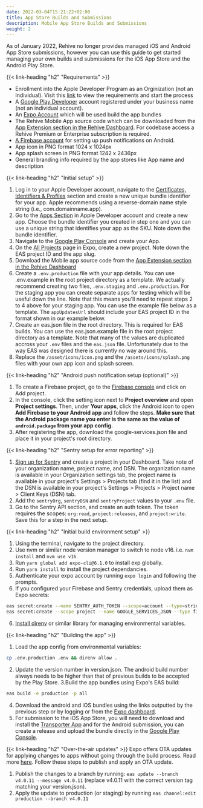 ```yaml
---
date: 2022-03-04T15:21:22+02:00
title: App Store Builds and Submissions
description: Mobile App Store Builds and Submissions
weight: 2
---
```


As of January 2022, Rehive no longer provides managed iOS and Android App Store submissions, however you can use this guide to get started managing your own builds and submissions for the iOS App Store and the Android Play Store.

{{< link-heading "h2" "Requirements" >}}
 - Enrollment into the Apple Developer Program as an Orginization (not an Individual). Visit this [link](https://developer.apple.com/programs/enroll/) to view the requirements and start the process
 - A [Google Play Developer](https://play.google.com/console/about/) account registered under your business name (not an individual account).
 - An [Expo Account](https://expo.dev/) which will be used build the app bundles
 - The Rehive Mobile App source code which can be downloaded from the [App Extension section in the Rehive Dashboard](https://dashboard.rehive.com/#/extensions/app/codebase). For codebase access a Rehive Premium or Enterprise subscription is required.
 - [A Firebase account](https://firebase.google.com/) for setting up push notifications on Android.
- App icon in PNG format 1024 x 1024px
- App splash screen in PNG format 1242 x 2436px
- General branding info required by the app stores like App name and description

{{< link-heading "h2" "Initial setup" >}}
1. Log in to your Apple Developer account, navigate to the [Certificates, Identifiers & Profiles](https://developer.apple.com/account/resources/identifiers/bundleId/add/bundle) section and create a new unique bundle identifier for your app. Apple recommends  using a reverse-domain name style string (i.e., com.domainname.app).
2. Go to the [Apps Section](https://appstoreconnect.apple.com/apps) in Apple Developer account and create a new app. Choose the bundle identifier you created in step one and you can use a unique string that identifies your app as the SKU. Note down the bundle identifier.
3. Navigate to the [Google Play Console](https://play.google.com/console/u/0/developers) and create your App.
4. On the [All Projects](https://expo.dev/accounts/rehive/projects) page in Expo, create a new project. Note down the EAS project ID and the app slug.
5. Download the Mobile app source code from the [App Extension section in the Rehive Dashboard](https://dashboard.rehive.com/#/extensions/app/codebase)
6. Create a `.env.production` file with your app details. You can use .env.example in the root project directory as a template. We actually recommend creating two files, `.env.staging` and `.env.production`. For the staging app you can create separate apps for testing which will be useful down the line. Note that this means you'll need to repeat steps 2 to 4 above for your staging app. You can use the example file below as a template. The `appUpdatesUrl` should include your EAS project ID in the format shown in our example below.
7. Create an eas.json file in the root directory. This is required for EAS builds. You can use the eas.json.example file in the root project directory as a template. Note that many of the values are duplicated accross your `.env` files and the `eas.json` file. Unfortunately due to the way EAS was designed there is currently no way around this.  
8. Replace the `/asset/icons/icon.png` and the `/assets/icons/splash.png` files with your own app icon and splash screen.


{{< link-heading "h2" "Android push notification setup (optional)" >}}
1. To create a Firebase project, go to the [Firebase console](https://console.firebase.google.com/) and click on Add project.
2. In the console, click the setting icon next to **Project overview** and open **Project settings**. Then, under **Your apps**, click the Android icon to open **Add Firebase to your Android app** and follow the steps. **Make sure that the Android package name you enter is the same as the value of `android.package` from your app config.**
3. After registering the app, download the google-services.json file and place it in your project's root directory.

{{< link-heading "h2" "Sentry setup for error reporting" >}}
1. [Sign up for Sentry](https://sentry.io/signup/) and create a project in your Dashboard. Take note of your organization name, project name, and DSN. The organization name is available in your Organization settings tab, the project name is available in your project's Settings > Projects tab (find it in the list) and the DSN is available in your project's Settings > Projects > Project name > Client Keys (DSN) tab.
3. Add the `sentryOrg`, `sentryDSN` and `sentryProject` values to your `.env` file.
4. Go to the Sentry API section, and create an auth token. The token requires the scopes: `org:read`, `project:releases`, and `project:write`. Save this for a step in the next setup.

{{< link-heading "h2" "Initial build environment setup" >}}
1. Using the terminal, navigate to the project directory.
2. Use nvm or  similar node version manager to switch to node v16. i.e. `nvm install` and  `nvm use v16`.
3. Run `yarn global add expo-cli@6.1.0` to install exp globally.
4. Run `yarn install` to install the project dependancies.
5. Authenticate your expo account by running `expo login` and following the prompts.
5. If you configured your Firebase and Sentry credentials, upload them as Expo secrets:
```bash
eas secret:create --name SENTRY_AUTH_TOKEN --scope=account --type=string --value=<auth key from sentry>  
eas secret:create --scope project --name GOOGLE_SERVICES_JSON --type file --value ./google-services.json
```
6. [Install direnv](https://direnv.net/docs/installation.html) or similar library for managing environmental variables.

{{< link-heading "h2" "Building the app" >}}
1. Load the app config from environmental variables: 
```bash
cp .env.production .env && direnv allow .
```
2. Update the version number in version.json. The android build number always needs to be higher than that of previous builds to be accepted by the Play Store.
3.Build the app bundles using Expo's EAS build:
```bash
eas build -e production -p all
```
4. Download the android and iOS bundles using the links outputted by the previous step or by logging or from the [Expo dashboard](https://expo.dev/).
5. For submission to the iOS App Store, you will need to download and install the [Transporter App](https://apps.apple.com/us/app/transporter/id1450874784?mt=12) and for the Android submission, you can create a release and upload the bundle directly in the [Google Play Console](https://play.google.com/console/accept-terms).

{{< link-heading "h2" "Over-the-air updates" >}}
Expo offers OTA updates for applying changes to apps without going through the build process. Read more [here](https://docs.expo.dev/eas-update/introduction/). Follow these steps to publish and apply an OTA update.
1. Publish the changes to a branch by running: `eas update --branch v4.0.11 --message v4.0.11` (replace v4.0.11 with the correct version tag matching your version.json).
2. Apply the update to production (or staging) by running `eas channel:edit production --branch v4.0.11`





